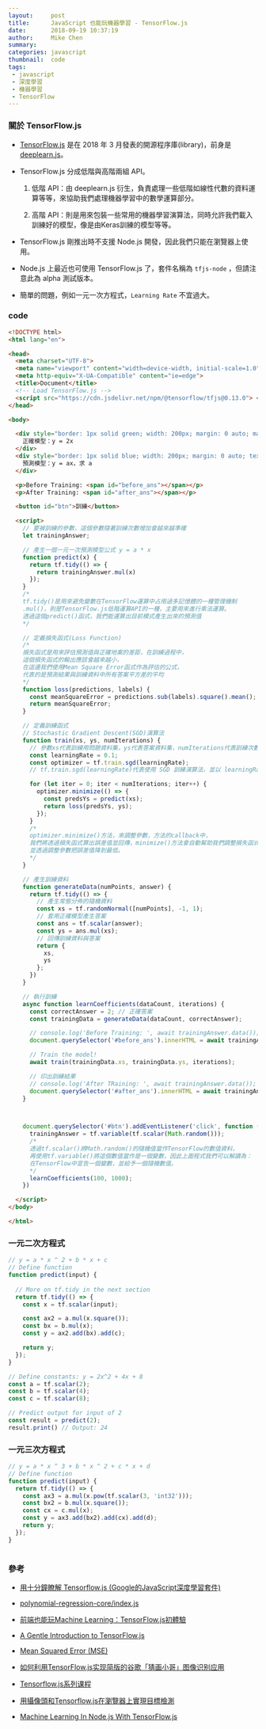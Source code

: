```yaml
---
layout:     post
title:      JavaScript 也能玩機器學習 - TensorFlow.js
date:       2018-09-19 10:37:19
author:     Mike Chen
summary:    
categories: javascript
thumbnail:  code
tags:
 - javascript
 - 深度學習
 - 機器學習
 - TensorFlow
---
```


### 關於 TensorFlow.js

* [TensorFlow.js](https://js.tensorflow.org/) 是在 2018 年 3 月發表的開源程序庫(library)，前身是 [deeplearn.js](https://twitter.com/deeplearnjs)。

* TensorFlow.js 分成低階與高階兩組 API。
  1. 低階 API：由 deeplearn.js 衍生，負責處理一些低階如線性代數的資料運算等等，來協助我們處理機器學習中的數學運算部分。

  2. 高階 API：則是用來包裝一些常用的機器學習演算法，同時允許我們載入訓練好的模型，像是由Keras訓練的模型等等。

* TensorFlow.js 剛推出時不支援 Node.js 開發，因此我們只能在瀏覽器上使用。

* Node.js 上最近也可使用 TensorFlow.js 了，套件名稱為 `tfjs-node` ，但請注意此為 alpha 測試版本。

* 簡單的問題，例如一元一次方程式，`Learning Rate` 不宜過大。

### code

```html
<!DOCTYPE html>
<html lang="en">

<head>
  <meta charset="UTF-8">
  <meta name="viewport" content="width=device-width, initial-scale=1.0">
  <meta http-equiv="X-UA-Compatible" content="ie=edge">
  <title>Document</title>
  <!-- Load TensorFlow.js -->
  <script src="https://cdn.jsdelivr.net/npm/@tensorflow/tfjs@0.13.0"> </script>
</head>

<body>

  <div style="border: 1px solid green; width: 200px; margin: 0 auto; margin-bottom: 10px; text-align: center;">
    正確模型：y = 2x
  </div>
  <div style="border: 1px solid blue; width: 200px; margin: 0 auto; text-align: center;">
    預測模型：y = ax，求 a
  </div>

  <p>Before Training: <span id="before_ans"></span></p>
  <p>After Training: <span id="after_ans"></span></p>

  <button id="btn">訓練</button>

  <script>
    // 要被訓練的參數，這個參數隨著訓練次數增加會越來越準確
    let trainingAnswer;

    // 產生一個一元一次預測模型公式 y = a * x
    function predict(x) {
      return tf.tidy(() => {
        return trainingAnswer.mul(x)
      });
    }
    /*
    tf.tidy()是用來避免變數在TensorFlow運算中占用過多記憶體的一種管理機制
    .mul()，則是TensorFlow.js低階運算API的一種，主要用來進行乘法運算。
    透過這個predict()函式，我們能運算出目前模式產生出來的預測值
    */

    // 定義損失函式(Loss Function)
    /*
    損失函式是用來評估預測值與正確地案的差距，在訓練過程中，
    這個損失函式的輸出應該會越來越小，
    在這邊我們使用Mean Square Error函式作為評估的公式，
    代表的是預測結果與訓練資料中所有答案平方差的平均
    */
    function loss(predictions, labels) {
      const meanSquareError = predictions.sub(labels).square().mean();
      return meanSquareError;
    }

    // 定義訓練函式
    // Stochastic Gradient Descent(SGD)演算法
    function train(xs, ys, numIterations) {
      // 參數xs代表訓練用問題資料集，ys代表答案資料集，numIterations代表訓練次數
      const learningRate = 0.1;
      const optimizer = tf.train.sgd(learningRate);
      // tf.train.sgd(learningRate)代表使用 SGD 訓練演算法，並以 learningRate 的學習率進行訓練。

      for (let iter = 0; iter < numIterations; iter++) {
        optimizer.minimize(() => {
          const predsYs = predict(xs);
          return loss(predsYs, ys);
        });
      }
      /* 
      optimizer.minimize()方法，來調整參數，方法的callback中，
      我們將透過損失函式算出誤差值並回傳，minimize()方法會自動幫助我們調整損失函式中關聯到的參數，
      並透過調整參數把誤差值降到最低。
      */
    }

    // 產生訓練資料
    function generateData(numPoints, answer) {
      return tf.tidy(() => {
        // 產生常態分佈的隨機資料
        const xs = tf.randomNormal([numPoints], -1, 1);
        // 套用正確模型產生答案
        const ans = tf.scalar(answer);
        const ys = ans.mul(xs);
        // 回傳訓練資料與答案
        return {
          xs,
          ys
        };
      })
    }

    // 執行訓練
    async function learnCoefficients(dataCount, iterations) {
      const correctAnswer = 2; // 正確答案
      const trainingData = generateData(dataCount, correctAnswer);

      // console.log('Before Training: ', await trainingAnswer.data());
      document.querySelector('#before_ans').innerHTML = await trainingAnswer.data();

      // Train the model!
      await train(trainingData.xs, trainingData.ys, iterations);

      // 印出訓練結果
      // console.log('After TRaining: ', await trainingAnswer.data());
      document.querySelector('#after_ans').innerHTML = await trainingAnswer.data();
    }



    document.querySelector('#btn').addEventListener('click', function () {
      trainingAnswer = tf.variable(tf.scalar(Math.random()));
      /*
      透過tf.scalar()將Math.random()的隨機值當作TensorFlow的數值資料，
      再使用tf.variable()將這個數值當作是一個變數，因此上面程式我們可以解讀為：
      在TensorFlow中宣告一個變數，並給予一個隨機數值。
      */
      learnCoefficients(100, 1000);
    })

  </script>
</body>

</html>
```


### 一元二次方程式

```js
// y = a * x ^ 2 + b * x + c
// Define function
function predict(input) {
  
  // More on tf.tidy in the next section
  return tf.tidy(() => {
    const x = tf.scalar(input);

    const ax2 = a.mul(x.square());
    const bx = b.mul(x);
    const y = ax2.add(bx).add(c);

    return y;
  });
}

// Define constants: y = 2x^2 + 4x + 8
const a = tf.scalar(2);
const b = tf.scalar(4);
const c = tf.scalar(8);

// Predict output for input of 2
const result = predict(2);
result.print() // Output: 24

```


### 一元三次方程式

```js
// y = a * x ^ 3 + b * x ^ 2 + c * x + d
// Define function
function predict(input) {
  return tf.tidy(() => {
    const ax3 = a.mul(x.pow(tf.scalar(3, 'int32')));
    const bx2 = b.mul(x.square());
    const cx = c.mul(x);
    const y = ax3.add(bx2).add(cx).add(d);
    return y;
  });
}



```

### 參考

* [用十分鐘瞭解 Tensorflow.js (Google的JavaScript深度學習套件)](https://www.slideshare.net/ccckmit/tensorflowjs-googlejavascript)

* [polynomial-regression-core/index.js](https://github.com/tensorflow/tfjs-examples/blob/master/polynomial-regression-core/index.js)

* [前端也能玩Machine Learning：TensorFlow.js初體驗](https://wellwind.idv.tw/blog/2018/04/07/tensorflow-js-basic/)

* [A Gentle Introduction to TensorFlow.js](https://medium.com/tensorflow/a-gentle-introduction-to-tensorflow-js-dba2e5257702)

* [Mean Squared Error (MSE)](https://developers.google.com/machine-learning/glossary/#MSE)

* [如何利用TensorFlow.js实现简版的谷歌「猜画小哥」图像识别应用](http://www.techug.com/post/tensorflow-js-ai-you-paint-i-guess.html)

* [Tensorflow.js系列课程](https://www.youtube.com/watch?v=Qt3ZABW5lD0&list=PLRqwX-V7Uu6YIeVA3dNxbR9PYj4wV31oQ)

* [用攝像頭和Tensorflow.js在瀏覽器上實現目標檢測](https://hk.saowen.com/a/ff4809f079475ff7c6beb653b63061fa000ced08be2b46b72d6c009004e0b94b)

* [Machine Learning In Node.js With TensorFlow.js](https://hk.saowen.com/a/d79c2e029bd7ccbb9519239c7f179d145d87b6d1cfd6c3080c49d9fbcc975e0c)